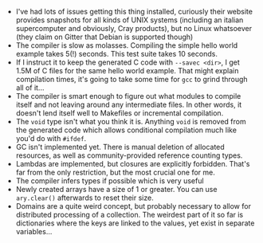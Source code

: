 - I've had lots of issues getting this thing installed, curiously
  their website provides snapshots for all kinds of UNIX systems
  (including an italian supercomputer and obviously, Cray products),
  but no Linux whatsoever (they claim on Gitter that Debian is
  supported though)
- The compiler is slow as molasses.  Compiling the simple hello world
  example takes 5(!) seconds.  This test suite takes 10 seconds.
- If I instruct it to keep the generated C code with `--savec <dir>`,
  I get 1.5M of C files for the same hello world example.  That might
  explain compilation times, it's going to take some time for `gcc` to
  grind through all of it...
- The compiler is smart enough to figure out what modules to compile
  itself and not leaving around any intermediate files.  In other
  words, it doesn't lend itself well to Makefiles or incremental
  compilation.
- The `void` type isn't what you think it is.  Anything `void` is
  removed from the generated code which allows conditional compilation
  much like you'd do with `#ifdef`.
- GC isn't implemented yet.  There is manual deletion of allocated
  resources, as well as community-provided reference counting types.
- Lambdas are implemented, but closures are explicitly forbidden.
  That's far from the only restriction, but the most crucial one for
  me.
- The compiler infers types if possible which is very useful
- Newly created arrays have a size of 1 or greater. You can use
  `ary.clear()` afterwards to reset their size.
- Domains are a quite weird concept, but probably necessary to allow
  for distributed processing of a collection.  The weirdest part of it
  so far is dictionaries where the keys are linked to the values, yet
  exist in separate variables...
